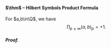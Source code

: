 #### $\thm$ – Hilbert Symbols Product Formula
For $a,b\in\Q$, we have $$\prod_{p\leq\infty}(a,b)_{p}=+1.$$
##### *Proof.*